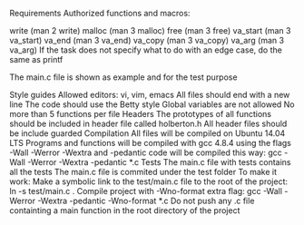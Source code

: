 Requirements
Authorized functions and macros:

write (man 2 write)
malloc (man 3 malloc)
free (man 3 free)
va_start (man 3 va_start)
va_end (man 3 va_end)
va_copy (man 3 va_copy)
va_arg (man 3 va_arg)
If the task does not specify what to do with an edge case, do the same as printf

The main.c file is shown as example and for the test purpose

Style guides
Allowed editors: vi, vim, emacs
All files should end with a new line
The code should use the Betty style
Global variables are not allowed
No more than 5 functions per file
Headers
The prototypes of all functions should be included in header file called holberton.h
All header files should be include guarded
Compilation
All files will be compiled on Ubuntu 14.04 LTS
Programs and functions will be compiled with gcc 4.8.4 using the flags -Wall -Werror -Wextra and -pedantic
code will be compiled this way: gcc -Wall -Werror -Wextra -pedantic *.c
Tests
The main.c file with tests contains all the tests
The main.c file is commited under the test folder
To make it work:
Make a symbolic link to the test/main.c file to the root of the project: ln -s test/main.c .
Compile project with -Wno-format extra flag: gcc -Wall -Werror -Wextra -pedantic -Wno-format *.c
Do not push any .c file containting a main function in the root directory of the project
